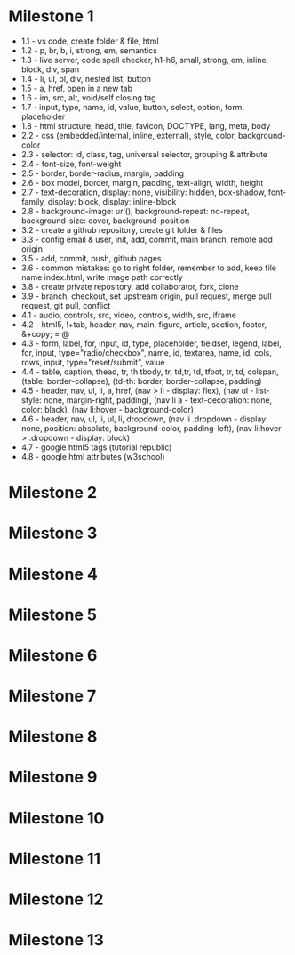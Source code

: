 # Milestone 1
- 1.1 - vs code, create folder & file, html
- 1.2 - p, br, b, i, strong, em, semantics
- 1.3 - live server, code spell checker, h1-h6, small, strong, em, inline, block, div, span
- 1.4 - li, ul, ol, div, nested list, button
- 1.5 - a, href, open in a new tab
- 1.6 - im, src, alt, void/self closing tag
- 1.7 - input, type, name, id, value, button, select, option, form, placeholder
- 1.8 - html structure, head, title, favicon, DOCTYPE, lang, meta, body
- 2.2 - css (embedded/internal, inline, external), style, color, background-color
- 2.3 - selector: id, class, tag, universal selector, grouping & attribute
- 2.4 - font-size, font-weight
- 2.5 - border, border-radius, margin, padding
- 2.6 - box model, border, margin, padding, text-align, width, height
- 2.7 - text-decoration, display: none, visibility: hidden, box-shadow, font-family, display: block, display: inline-block
- 2.8 - background-image: url(), background-repeat: no-repeat, background-size: cover, background-position
- 3.2 - create a github repository, create git folder & files
- 3.3 - config email & user, init, add, commit, main branch, remote add origin
- 3.5 - add, commit, push, github pages
- 3.6 - common mistakes: go to right folder, remember to add, keep file name index.html, write image path correctly
- 3.8 - create private repository, add collaborator, fork, clone
- 3.9 - branch, checkout, set upstream origin, pull request, merge pull request, git pull, conflict
- 4.1 - audio, controls, src, video, controls, width, src, iframe
- 4.2 - html5, !+tab, header, nav, main, figure, article, section, footer, &+copy; = @
- 4.3 - form, label, for, input, id, type, placeholder, fieldset, legend, label, for, input, type="radio/checkbox", name, id, textarea, name, id, cols, rows, input, type="reset/submit", value
- 4.4 - table, caption, thead, tr, th tbody, tr, td,tr, td, tfoot, tr, td, colspan, (table: border-collapse), (td-th: border, border-collapse, padding)
- 4.5 - header, nav, ul, li, a, href, (nav > li - display: flex), (nav ul - list-style: none, margin-right, padding), (nav li a - text-decoration: none, color: black), (nav li:hover - background-color)
- 4.6 - header, nav, ul, li, ul, li, dropdown, (nav li .dropdown - display: none, position: absolute, background-color, padding-left), (nav li:hover > .dropdown - display: block)
- 4.7 - google html5 tags (tutorial republic)
- 4.8 - google html attributes (w3school)

# Milestone 2
# Milestone 3
# Milestone 4
# Milestone 5
# Milestone 6
# Milestone 7
# Milestone 8
# Milestone 9
# Milestone 10
# Milestone 11
# Milestone 12
# Milestone 13